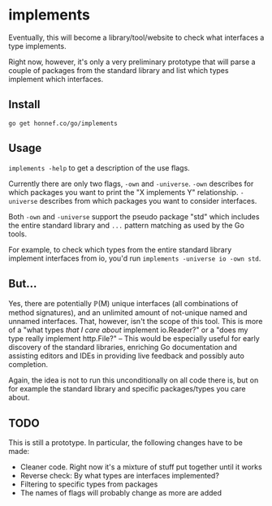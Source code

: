 # implements

Eventually, this will become a library/tool/website to check what
interfaces a type implements.

Right now, however, it's only a very preliminary prototype that will
parse a couple of packages from the standard library and list which
types implement which interfaces.

## Install

    go get honnef.co/go/implements

## Usage

`implements -help` to get a description of the use flags.

Currently there are only two flags, `-own` and `-universe`. `-own`
describes for which packages you want to print the "X implements Y"
relationship. `-universe` describes from which packages you want to
consider interfaces.

Both `-own` and `-universe` support the pseudo package "std" which
includes the entire standard library and `...` pattern matching as
used by the Go tools.

For example, to check which types from the entire standard library
implement interfaces from io, you'd run `implements -universe io -own
std`.

## But…

Yes, there are potentially ℙ(M) unique interfaces (all combinations of
method signatures), and an unlimited amount of not-unique named and
unnamed interfaces. That, however, isn't the scope of this tool. This
is more of a "what types _that I care about_ implement io.Reader?" or
a "does my type really implement http.File?" – This would be
especially useful for early discovery of the standard libraries,
enriching Go documentation and assisting editors and IDEs in providing
live feedback and possibly auto completion.

Again, the idea is not to run this unconditionally on all code there
is, but on for example the standard library and specific
packages/types you care about.

## TODO

This is still a prototype. In particular, the following changes have
to be made:

- Cleaner code. Right now it's a mixture of stuff put together until
  it works
- Reverse check: By what types are interfaces implemented?
- Filtering to specific types from packages
- The names of flags will probably change as more are added
